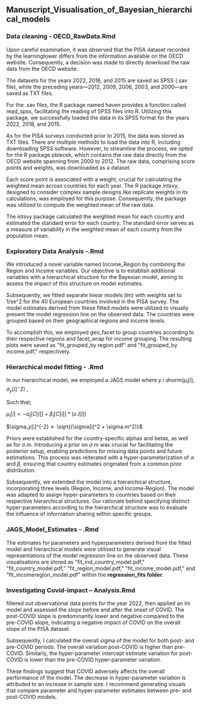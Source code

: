 ## Manuscript_Visualisation_of_Bayesian_hierarchical_models

### Data cleaning - OECD_RawData.Rmd
Upon careful examination, it was observed that the PISA dataset recorded by the learningtower differs from the information available on the OECD website. 
Consequently, a decision was made to directly download the raw data from the OECD website.

The datasets for the years 2022, 2018, and 2015 are saved as SPSS (.sav file), while the preceding years—2012, 2009, 2006, 2003, and 2000—are saved as TXT files.

For the .sav files, the R package named haven provides a function called read_spss, facilitating the reading of SPSS files into R. 
Utilizing this package, we successfully loaded the data in its SPSS format for the years 2022, 2018, and 2015.

As for the PISA surveys conducted prior to 2015, the data was stored as TXT files. 
There are multiple methods to load the data into R, including downloading SPSS software. 
However, to streamline the process, we opted for the R package pbiecek, which contains the raw data directly from the OECD website spanning from 2000 to 2012. 
The raw data, comprising score points and weights, was downloaded as a dataset.

Each score point is associated with a weight, crucial for calculating the weighted mean across countries for each year. 
The R package intsvy, designed to consider complex sample designs like replicate weights in its calculations, was employed for this purpose. 
Consequently, the package was utilized to compute the weighted mean of the raw data.

The intsvy package calculated the weighted mean for each country and estimated the standard error for each country. 
The standard error serves as a measure of variability in the weighted mean of each country from the population mean.

### Exploratory Data Analysis -.Rmd
We introduced a novel variable named Income_Region by combining the Region and Income variables. Our objective is to establish additional variables with a hierarchical structure for the Bayesian model, aiming to assess the impact of this structure on model estimates.

Subsequently, we fitted separate linear models (lm) with weights set to 1/se^2 for the 40 European countries involved in the PISA survey. The model estimates derived from these fitted models were utilized to visually present the model regression line on the observed data. The countries were grouped based on their geographical regions and income levels.

To accomplish this, we employed geo_facet to group countries according to their respective regions and facet_wrap for income grouping. The resulting plots were saved as "fit_grouped_by region.pdf" and "fit_grouped_by income.pdf," respectively.

### Hierarchical model fitting - .Rmd
In our hierarchical model, we employed a JAGS model where
$y.i ~ dnorm(\mu_i[i], \sigma_y[i]^-2)$ , 

Such that; 

$\mu_i[i] <- \alpha_j [C[i]] + \beta_j[C[i]]*(x.i[i])$ 

$\sigma_y[i]^{-2} <- \sqrt{(\sigma[i]^2 + \sigma.m^2)}$ 

Priors were established for the country-specific alphas and betas, as well as for $\sigma$.m. Introducing a prior on $\sigma$.m was crucial for facilitating the posterior setup, enabling predictions for missing data points and future estimations. This process was reiterated with a hyper-parameterization of  $\alpha$ and $\beta$, ensuring that country estimates originated from a common prior distribution. 

Subsequently, we extended the model into a hierarchical structure, incorporating three levels (Region, Income, and Income-Region). The model was adapted to assign hyper-parameters to countries based on their respective hierarchical structures. Our rationale behind specifying distinct hyper-parameters according to the hierarchical structure was to evaluate the influence of information sharing within specific groups.

### JAGS_Model_Estimates - .Rmd 

The estimates for parameters and hyperparameters derived from the fitted model and hierarchical models were utilised to generate visual representations of the model regression line on the observed data. These visualisations are stored as "fit_ind_country_model.pdf," "fit_country_model.pdf," "fit_region_model.pdf," "fit_income_model.pdf," and "fit_incomeregion_model.pdf" within the **regression_fits folder**. 

### Investigating Covid-impact – Analysis.Rmd 

 filtered out observational data points for the year 2022, then applied an lm model and assessed the slope before and after the onset of COVID. The post-COVID slope is predominantly lower and negative compared to the pre-COVID slope, indicating a negative impact of COVID on the overall slope of the PISA dataset.

Subsequently, I calculated the overall sigma of the model for both post- and pre-COVID periods. The overall variation post-COVID is higher than pre-COVID. Similarly, the hyper-parameter intercept estimate variation for post-COVID is lower than the pre-COVID hyper-parameter variation.

These findings suggest that COVID adversely affects the overall performance of the model. The decrease in hyper-parameter variation is attributed to an increase in sample size. I recommend generating visuals that compare parameter and hyper-parameter estimates between pre- and post-COVID models.
